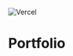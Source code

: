 ![Vercel](https://portfolio-kjz9t5xi4-korpeev.vercel.app/?https://portfolio-kjz9t5xi4-korpeev)
# Portfolio
